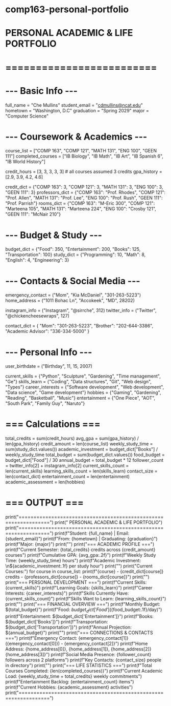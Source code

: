 # comp163-personal-portfolio
# PERSONAL ACADEMIC & LIFE PORTFOLIO
# =========================

# --- Basic Info ---
full_name = "Che Mullins"
student_email = "cdmullins@ncat.edu"
hometown = "Washington, D.C"
graduation = "Spring 2029"
major = "Computer Science"

# --- Coursework & Academics ---
course_list = ["COMP 163", "COMP 121", "MATH 131", "ENG 100", "GEEN 111"]
completed_courses = ["IB Biology", "IB Math", "IB Art", "IB Spanish 6", "IB World History"]

credit_hours = [3, 3, 3, 3, 3]   # all courses assumed 3 credits
gpa_history = [2.9, 3.9, 4.2, 4.6]

credit_dict = {"COMP 163": 3, "COMP 121": 3, "MATH 131": 3, "ENG 100": 3, "GEEN 111": 3}
professors_dict = {"COMP 163": "Prof. Rhodes", "COMP 121": "Prof. Allen",
                   "MATH 131": "Prof. Lee", "ENG 100": "Prof. Rush", "GEEN 111": "Prof. Parrish"}
rooms_dict = {"COMP 163": "M-Eric 300", "COMP 121": "Marteena 105",
              "MATH 131": "Marteena 224", "ENG 100": "Crosby 121", "GEEN 111": "McNair 210"}

# --- Budget & Study ---
budget_dict = {"Food": 350, "Entertainment": 200, "Books": 125, "Transportation": 100}
study_dict = {"Programming": 10, "Math": 8, "English": 4, "Engineering": 3}

# --- Contacts & Social Media ---
emergency_contact = ("Mom", "Kia McDaniel", "301-263-5223")
home_address = ("1011 Bohac Ln", "Accokeek", "MD", 28202)

instagram_info = ("Instagram", "@sirrche", 312)
twitter_info = ("Twitter", "@chickencheesewraps", 127)

contact_dict = {
    "Mom": "301-263-5223",
    "Brother": "202-644-3386",
    "Academic Advisor": "336-334-5000"
}

# --- Personal Info ---
user_birthdate = ("Birthday", 11, 15, 2007)

current_skills = {"Python", "Sculpture", "Gardening", "Time management", "Ge"}
skills_learn = {"Coding", "Data structures", "Git", "Web design", "Types"}
career_interests = {"Software development", "Web development", "Data science", "Game development"}
hobbies = {"Gaming", "Gardening", "Reading", "Basketball", "Music"}
entertainment = {"One Piece", "AOT", "South Park", "Family Guy", "Naruto"}

# === Calculations ===
total_credits = sum(credit_hours)
avg_gpa = sum(gpa_history) / len(gpa_history)
credit_amount = len(course_list)
weekly_study_time = sum(study_dict.values())
academic_investment = budget_dict["Books"] / weekly_study_time
total_budget = sum(budget_dict.values())
food_budget = budget_dict["Food"] / 30
annual_budget = total_budget * 12
follower_count = twitter_info[2] + instagram_info[2]
current_skills_count = len(current_skills)
learning_skills_count = len(skills_learn)
contact_size = len(contact_dict)
entertainment_count = len(entertainment)
academic_assessment = len(hobbies)

# === OUTPUT ===
print("================================================================")
print("              PERSONAL ACADEMIC & LIFE PORTFOLIO")
print("================================================================")
print(f"Student: {full_name} | Email: {student_email}")
print(f"From: {hometown} | Graduating: {graduation}")
print(f"Major: {major}")
print("")
print("=== ACADEMIC PROFILE ===")
print(f"Current Semester: {total_credits} credits across {credit_amount} courses")
print(f"Cumulative GPA: {avg_gpa:.2f}")
print(f"Weekly Study Time: {weekly_study_time} hours")
print(f"Academic Investment: \n${academic_investment:.1f} per study hour")
print("")
print("Current Courses:")
for course in course_list:
    print(f"{course} - {credit_dict[course]} credits - {professors_dict[course]} - {rooms_dict[course]}")
print("")
print("=== PERSONAL DEVELOPMENT ===")
print(f"Current Skills: {current_skills}")
print(f"Learning Goals: {skills_learn}")
print(f"Career Interests: {career_interests}")
print(f"Skills Currently Have: {current_skills_count}")
print(f"Skills Want to Learn: {learning_skills_count}")
print("")
print("=== FINANCIAL OVERVIEW ===")
print(f"Monthly Budget: ${total_budget}")
print(f"Food: ${budget_dict['Food']} (${food_budget:.1f}/day)")
print(f"Entertainment: ${budget_dict['Entertainment']}")
print(f"Books: ${budget_dict['Books']}")
print(f"Transportation: ${budget_dict['Transportation']}")
print(f"Annual Projection: ${annual_budget}")
print("")
print("=== CONNECTIONS & CONTACTS ===")
print(f"Emergency Contact: {emergency_contact[1]} ({emergency_contact[0]}) - {emergency_contact[2]}")
print(f"Home Address: {home_address[0]}, {home_address[1]}, {home_address[2]} {home_address[3]}")
print(f"Social Media Presence: {follower_count} followers across 2 platforms")
print(f"Key Contacts: {contact_size} people in directory")
print("")
print("=== LIFE STATISTICS ===")
print(f"Total Courses Completed: {len(completed_courses)}")
print(f"Current Academic Load: {weekly_study_time + total_credits} weekly commitments")
print(f"Entertainment Backlog: {entertainment_count} items")
print(f"Current Hobbies: {academic_assessment} activities")
print("================================================================")
